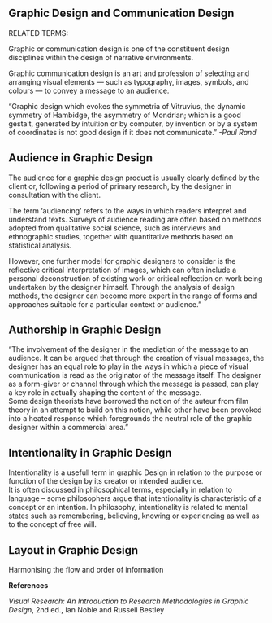 ## Graphic Design and Communication Design

RELATED TERMS: 

Graphic or communication design is one of the constituent design disciplines within the design of narrative environments.

Graphic communication design is an art and profession of selecting and arranging visual elements — such as typography, images, symbols, and colours — to convey a message to an audience.

“Graphic design which evokes the symmetria of Vitruvius, the dynamic symmetry of Hambidge, the asymmetry of Mondrian; which is a good gestalt, generated by intuition or by computer, by invention or by a system of coordinates is not good design if it does not communicate.” _-Paul Rand_

## Audience in Graphic Design

The audience for a graphic design product is usually clearly defined by the client or, following a period of primary research, by the designer in consultation with the client.  

The term ‘audiencing’ refers to the ways in which readers interpret and understand texts. Surveys of audience reading are often based on methods adopted from qualitative social science, such as interviews and ethnographic studies, together with quantitative methods based on statistical analysis.

However, one further model for graphic designers to consider is the reflective critical interpretation of images, which can often include a personal deconstruction of existing work or critical reflection on work being undertaken by the designer himself. Through the analysis of design methods, the designer can become more expert in the range of forms and approaches suitable for a particular context or audience.”

## Authorship in Graphic Design

“The involvement of the designer in the mediation of the message to an audience. It can be argued that through the creation of visual messages, the designer has an equal role to play in the ways in which a piece of visual communication is read as the originator of the message itself. The designer as a form-giver or channel through which the message is passed, can play a key role in actually shaping the content of the message.  
Some design theorists have borrowed the notion of the auteur from film theory in an attempt to build on this notion, while other have been provoked into a heated response which foregrounds the neutral role of the graphic designer within a commercial area.”


## Intentionality in Graphic Design

Intentionality is a usefull term in graphic Design in relation to the purpose or function of the design by its creator or intended audience.  
It is often discussed in philosophical terms, especially in relation to language – some philosophers argue that intentionality is characteristic of a concept or an intention. In philosophy, intentionality is related to mental states such as remembering, believing, knowing or experiencing as well as to the concept of free will.

## Layout in Graphic Design

Harmonising the flow and order of information

**References**

_Visual Research: An Introduction to Research Methodologies in Graphic Design_, 2nd ed., Ian Noble and Russell Bestley
